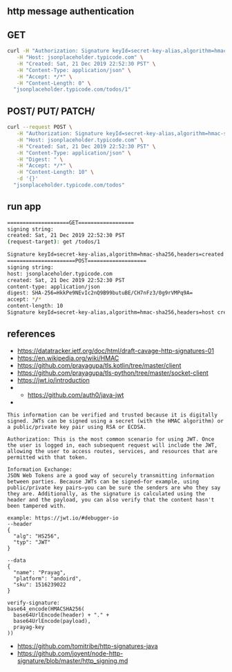 http message authentication
--------------------

GET
---

```bash
curl -H "Authorization: Signature keyId=secret-key-alias,algorithm=hmac-sha256,headers=host created content-type accept content-length,signature=6hxh+dhLeoSq4sNlA5c2gPSeXqwG9mphV7ZfHD97ZPw=" \
   -H "Host: jsonplaceholder.typicode.com" \
   -H "Created: Sat, 21 Dec 2019 22:52:30 PST" \
   -H "Content-Type: application/json" \
   -H "Accept: */*" \
   -H "Content-Length: 0" \
  "jsonplaceholder.typicode.com/todos/1"
```

POST/ PUT/ PATCH/
----

```bash
curl --request POST \
   -H "Authorization: Signature keyId=secret-key-alias,algorithm=hmac-sha256,headers=host created content-type digest accept content-length,signature=zywGZpc5Wqps17UwwcRTcfyasknxAavN3Grhx5co0Kw=" \
   -H "Host: jsonplaceholder.typicode.com" \
   -H "Created: Sat, 21 Dec 2019 22:52:30 PST" \
   -H "Content-Type: application/json" \
   -H "Digest: " \
   -H "Accept: */*" \
   -H "Content-Length: 10" \
   -d '{}'
  "jsonplaceholder.typicode.com/todos"
```

run app
-

```bash
====================GET==================
signing string: 
created: Sat, 21 Dec 2019 22:52:30 PST
(request-target): get /todos/1

Signature keyId=secret-key-alias,algorithm=hmac-sha256,headers=created (request-target),signature=sAWZGJTlI5%2FDqFPeNYPZDTFSQ981ZhrGfX92TSzBnfI%3D
======================POST===================
signing string: 
host: jsonplaceholder.typicode.com
created: Sat, 21 Dec 2019 22:52:30 PST
content-type: application/json
digest: SHA-256=HkkPe9NEvIc2nQ9B99butuBE/CH7nFz3/0g9rVMPq9A=
accept: */*
content-length: 10
Signature keyId=secret-key-alias,algorithm=hmac-sha256,headers=host created content-type digest accept content-length,signature=4RCWHOdYIvtWy3mrGEXOGGCGGMyh1s4YXWh%2FDGgx0TQ%3D
```

references
--

- https://datatracker.ietf.org/doc/html/draft-cavage-http-signatures-01
- https://en.wikipedia.org/wiki/HMAC
- https://github.com/prayagupa/tls.kotlin/tree/master/client
- https://github.com/prayagupa/tls-python/tree/master/socket-client
- https://jwt.io/introduction
- - https://github.com/auth0/java-jwt
- 
```
This information can be verified and trusted because it is digitally signed. JWTs can be signed using a secret (with the HMAC algorithm) or a public/private key pair using RSA or ECDSA.

Authorization: This is the most common scenario for using JWT. Once the user is logged in, each subsequent request will include the JWT, allowing the user to access routes, services, and resources that are permitted with that token.

Information Exchange: 
JSON Web Tokens are a good way of securely transmitting information between parties. Because JWTs can be signed—for example, using public/private key pairs—you can be sure the senders are who they say they are. Additionally, as the signature is calculated using the header and the payload, you can also verify that the content hasn't been tampered with.

example: https://jwt.io/#debugger-io
--header 
{
  "alg": "HS256",
  "typ": "JWT"
}

--data
{
  "name": "Prayag",
  "platform": "andoird",
  "sku": 1516239022
}

verify-signature: 
base64_encode(HMACSHA256(
  base64UrlEncode(header) + "." +
  base64UrlEncode(payload),
  prayag-key
))
```
- https://github.com/tomitribe/http-signatures-java
- https://github.com/joyent/node-http-signature/blob/master/http_signing.md
